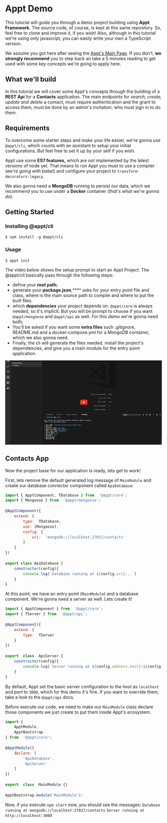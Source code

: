 # Appt Demo
This tutorial will guide you through a demo project building using **Appt Framework.** The source code, of course, is kept at this same repository. So, feel free to clone and improve it, if you wish! Also, although in this tutorial we're using only javascript, you can easily write your own a TypeScript version.

We assume you got here after seeing the [Appt's Main Page](https://github.com/brab0/appt). If you don't, **we strongly recommend** you to step back an take a 5 minutes reading to get used with some key concepts we're going to apply here.

## What we'll build
In this tutorial we will cover some Appt's concepts through the building of a **REST Api** for a **Contacts** application. The main endpoints for *search, create, update and delete* a contact, must require authentication and the grant to access them, must be done by an admin's invitation, who must sign in to do them.

## Requirements
To overcome some starter steps and make your life easier, we're gonna use `@appt/cli`, which counts with an assistant to setup your initial configurations. But feel free to set it up by your self if you wish.

Appt use some **ES7 features,** which are not implemented by the latest versions of node yet. That means to run Appt you must to use a compiler (*we're going with babel*) and configure your project to `transform-decorators-legacy`. 

We also gonna need a **MongoDB** running to persist our data, which we recommend you to use under a **Docker** container (*that's what we're gonna do*).

## Getting Started
### Installing @appt/cli
    $ npm install -g @appt/cli

### Usage
    $ appt init
	
The video below shows the setup prompt to start an Appt Project. The @appt/cli basically pass through the following steps:
 - define your **root path**;
 - generate your **package.json**,**** asks for your entry point file and class, where is the main source path to compile and where to put the built files.
 - which **dependencies** your project depends on. `@appt/core` is always needed, so it's implicit. But you will be prompt to choose if you want `@appt/mongoose` and `@appt/api` as well. For this demo we're gonna need both;
 - You'll be asked if you want some **extra files** such .gitignore, README.md and a docker-compose.yml for a MongoDB container, which we also gonna need.
 - Finally, the cli will generate the files needed, install the project's dependencies, and give you a main module for the entry point application.

[![Watch the video](https://raw.githubusercontent.com/brab0/appt-demo/master/Screen%20Shot%202018-05-24%20at%2001.13.33.png)](https://www.youtube.com/embed/05583QPXGLg?rel=0&amp;showinfo=0)

## Contacts App
Now the project base for our application is ready, lets get to work!

First, lets remove the default generated log message of `MainModule` and create our database connector component called `ApiDatabase`:
```javascript
import { ApptComponent, TDatabase } from  '@appt/core';
import { Mongoose } from  '@appt/mongoose';

@ApptComponent({
	extend: {
		type:  TDatabase,
		use: [Mongoose],
		config: {
			uri:  'mongodb://localhost:27017/contacts'
		}
	}
})

export class ApiDatabase {
	constructor(config){
		console.log(`Database running at ${config.uri}...`)
	}
}
```
At this point, we have an entry point (`MainModule`) and a database component. We're gonna need a server as well. Lets create it!
```javascript
import { ApptComponent } from  '@appt/core';
import { TServer } from  '@appt/api';

@ApptComponent({
	extend: {
		type:  TServer
	}
})

export  class  ApiServer {
	constructor(config){
		console.log(`Server running at ${config.address.host}:${config.address.port}...`)
	}
}
```
By default, Appt set the basic server configuration to the *host* as `localhost` and *port* to `3000`, which for this demo it's fine. If you want to override them, take a look to the `@appt/api` docs.

Before execute our code, we need to make our `MainModule` class declare those components we just create to put them inside Appt's ecosystem:

```javascript
import {
	ApptModule,
	ApptBootstrap
} from  '@appt/core';

@ApptModule({
	declare: [
		'ApiDatabase',
		'ApiServer'
	]
})

export  class  MainModule {}

ApptBootstrap.module('MainModule');
```

Now, if you execute `npm start` now, you should see the messages: 
`Database running at mongodb://localhost:27017/contacts`
`Server running at http://localhost:3000`
